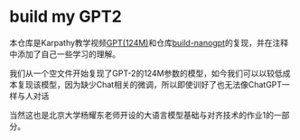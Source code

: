 # build my GPT2

本仓库是Karpathy教学视频[GPT(124M)](https://www.youtube.com/watch?v=l8pRSuU81PU)和仓库[build-nanogpt](https://github.com/karpathy/build-nanogpt/)的复现，并在注释中添加了自己一些学习的理解。

我们从一个空文件开始复现了GPT-2的124M参数的模型，如今我们可以以较低成本复现该模型，因为缺少Chat相关的微调，所以即使训好了也无法像ChatGPT一样与人对话

当然这也是北京大学杨耀东老师开设的大语言模型基础与对齐技术的作业1的一部分。